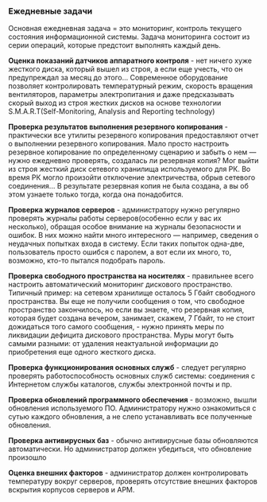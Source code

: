 ### Ежедневные задачи
Основная ежедневная задача = это мониторинг, контроль текущего состояния информационной системы. Задача мониторинга состоит из серии операций, которые предстоит выполнять каждый день.

**Оценка показаний датчиков аппаратного контроля** - нет ничего хуже жесткого диска, который вышел из строя, а если еще учесть, что он предупреждал за месяц до этого...
Современное оборудование позволяет контролировать температурный режим, скорость вращения вентиляторов, параметры электропитания и
даже предсказывать скорый выход из строя жестких дисков на основе технологии S.M.A.R.T(Self-Monitoring, Analysis and Reporting technology)

**Проверка результатов выполнения резервного копирования** - практически все утилиты резервного копирования предоставляют отчет о выполнении резервного копирования.
Мало просто настроить резервное копирование по определенному сценарию и забыть о нем — нужно ежедневно проверять, создалась ли резервная копия? Мог выйти из строя жесткий диск сетевого хранилища используемого для РК. Во время РК могло произойти отключение электричества, обрыв сетевого соединения...
В результате резервная копия не была создана, а вы об этом узнаете только тогда, когда она понадобится.

**Проверка журналов серверов** - администратору нужно регулярно проверять журналы работы серверов(особенно если у вас их несколько), обращая особое внимание на журналы безопасности и ошибок. В них можно найти много интересного — например, сведения о неудачных попытках входа в систему. Если таких попыток одна-две, пользователь просто ошибся с паролем, а вот если их много, то, возможно, кто-то пытался подобрать пароль.

**Проверка свободного пространства на носителях** - правильнее всего настроить автоматический мониторинг дискового пространство.
Типичный пример: на сетевом хранилище осталось 5 Гбайт свободного пространства.
Вы еще не получили сообщения о том, что свободное пространство закончилось, но если вы знаете, что резервная копия, которая будет создана вечером, занимает,
скажем, 7 Гбайт, то не стоит дожидаться того самого сообщения, - нужно принять меры по ликвидации дефицита дискового пространства. Муры могут быть самыми разными:
от удаления неактуальной информации до приобретения еще одного жесткого диска.

**Проверка функционирования основных служб** - следует регулярно проверять работоспособность основных служб системы: соединения с Интернетом службы каталогов, службы электронной почты и пр.

**Проверка обновлений программного обеспечения** - возможно, вышли обновления используемого ПО. Администратору нужно ознакомиться с сутью каждого обновления, а не слепо устанавливать все полученные обновления.

**Проверка антивирусных баз** - обычно антивирусные базы обновляются автоматически. Но администратор должен убедиться, что обновление произошло

**Оценка внешних факторов** - администратор должен контролировать температуру вокруг серверов, проверять отсутствие внешних факторов вскрытия корпусов серверов и АРМ.
